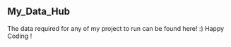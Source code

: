 ## My_Data_Hub
The data required for any of my project to run can be found here! :)
Happy Coding ! 
